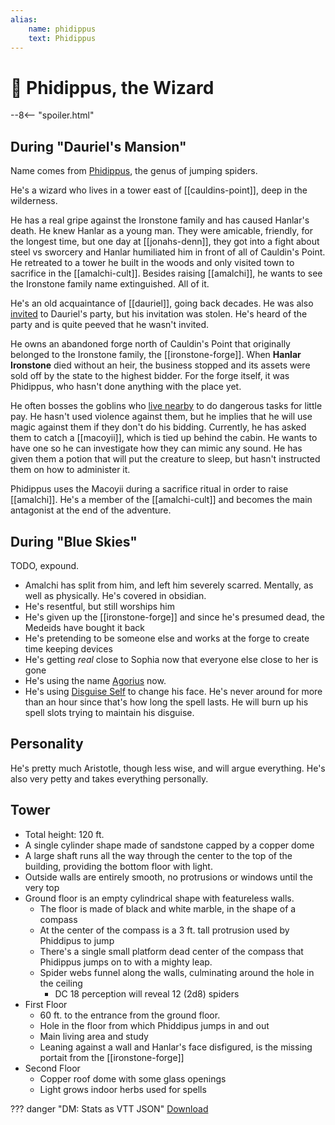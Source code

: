 ```yaml
---
alias:
    name: phidippus
    text: Phidippus
---
```

# 🔐 Phidippus, the Wizard

--8<-- "spoiler.html"

## During "Dauriel's Mansion"

Name comes from [Phidippus](https://en.wikipedia.org/wiki/Phidippus), the genus of jumping spiders.

He's a wizard who lives in a tower east of [[cauldins-point]], deep in the wilderness.

He has a real gripe against the Ironstone family and has caused Hanlar's death. He knew Hanlar as a young man. They were amicable, friendly, for the longest time, but one day at [[jonahs-denn]], they got into a fight about steel vs sworcery and Hanlar humiliated him in front of all of Cauldin's Point. He retreated to a tower he built in the woods and only visited town to sacrifice in the [[amalchi-cult]]. Besides raising [[amalchi]], he wants to see the Ironstone family name extinguished. All of it.

He's an old acquaintance of [[dauriel]], going back decades. He was also [invited](../handouts/dauriels-invitation.md) to Dauriel's party, but his invitation was stolen. He's heard of the party and is quite peeved that he wasn't invited.

He owns an abandoned forge north of Cauldin's Point that originally belonged to the Ironstone family, the [[ironstone-forge]]. When **Hanlar Ironstone** died without an heir, the business stopped and its assets were sold off by the state to the highest bidder. For the forge itself, it was Phidippus, who hasn't done anything with the place yet.

He often bosses the goblins who [live nearby](../places/au-original-hq.md) to do dangerous tasks for little pay. He hasn't used violence against them, but he implies that he will use magic against them if they don't do his bidding. Currently, he has asked them to catch a [[macoyii]], which is tied up behind the cabin. He wants to have one so he can investigate how they can mimic any sound. He has given them a potion that will put the creature to sleep, but hasn't instructed them on how to administer it.

Phidippus uses the Macoyii during a sacrifice ritual in order to raise [[amalchi]]. He's a member of the [[amalchi-cult]] and becomes the main antagonist at the end of the adventure.

## During "Blue Skies"

TODO, expound.

- Amalchi has split from him, and left him severely scarred. Mentally, as well as physically. He's covered in obsidian.
- He's resentful, but still worships him
- He's given up the [[ironstone-forge]] and since he's presumed dead, the Medeids have bought it back
- He's pretending to be someone else and works at the forge to create time keeping devices
- He's getting *real* close to Sophia now that everyone else close to her is gone
- He's using the name [Agorius](https://en.wikipedia.org/wiki/Agorius) now.
- He's using [Disguise Self](https://roll20.net/compendium/dnd5e/Disguise%20Self) to change his face. He's never around for more than an hour since that's how long the spell lasts. He will burn up his spell slots trying to maintain his disguise.

## Personality

He's pretty much Aristotle, though less wise, and will argue everything. He's also very petty and takes everything personally.

## Tower

- Total height: 120 ft.
- A single cylinder shape made of sandstone capped by a copper dome
- A large shaft runs all the way through the center to the top of the building, providing the bottom floor with light.
- Outside walls are entirely smooth, no protrusions or windows until the very top
- Ground floor is an empty cylindrical shape with featureless walls.
  - The floor is made of black and white marble, in the shape of a compass
  - At the center of the compass is a 3 ft. tall protrusion used by Phiddipus to jump
  - There's a single small platform dead center of the compass that Phidippus jumps on to with a mighty leap.
  - Spider webs funnel along the walls, culminating around the hole in the ceiling
    - DC 18 perception will reveal 12 (2d8) spiders
- First Floor
  - 60 ft. to the entrance from the ground floor.
  - Hole in the floor from which Phiddipus jumps in and out
  - Main living area and study
  - Leaning against a wall and Hanlar's face disfigured, is the missing portait from the [[ironstone-forge]]
- Second Floor
  - Copper roof dome with some glass openings
  - Light grows indoor herbs used for spells

??? danger "DM: Stats as VTT JSON"
    [Download](/assets/json/phidippus.json)

